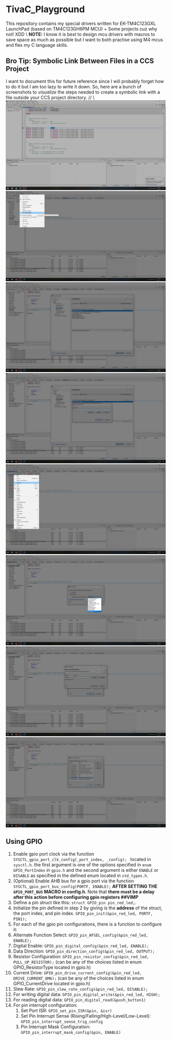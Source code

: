 # TivaC_Playground

This repository contains my special drivers written for EK-TM4C123GXL LaunchPad (based on TM4C123GH6PM MCU) + Some projects cuz why not! XDD \\
**NOTE:** I know it is best to design mcu drivers with macros to save space as much as possible but I want to both practise using M4 mcus and flex my C language skills.

## Bro Tip: Symbolic Link Between Files in a CCS Project
I want to document this for future reference since I will probably forget how to do it but I am too lazy to write it down. So, here are a bunch of screenshots to *visualize* the steps needed to create a symbolic link with a file outside your CCS project directory.
// \\
![](README_Photos/01.png)
![](README_Photos/02.png)
![](README_Photos/03.png)
![](README_Photos/04.png)
![](README_Photos/05.png)
![](README_Photos/06.png)
![](README_Photos/07.png)
![](README_Photos/08.png)

## Using GPIO
1. Enable gpio port clock via the function `SYSCTL_gpio_port_clk_config(_port_index, _config);
` located in `sysctl.h`. the first argument is one of the options specified in `enum GPIO_PortIndex` in `gpio.h` and the second argument is either `ENABLE` or `DISABLE` as specified in the defined enum located in `std_types.h`.
2. (Optional) Enable AHB bus for a gpio port via the function `SYSCTL_gpio_port_bus_config(PORTF, ENABLE);` **AFTER SETTING THE `GPIO_PORT_BUS` MACRO in config.h**. Note that **there must be a delay after this action before configuring gpio registers ##VIMP**
3. Define a pin struct like this: `struct GPIO_pin pin_red_led;`.
4. Initialize the pin defined in step 2 by giving is the **address** of the struct, the port index, and pin index. `GPIO_pin_init(&pin_red_led, PORTF, PIN1);`
5. For each of the gpio pin configurations, there is a function to configure it:
  1. Alternate Function Select: `GPIO_pin_AFSEL_config(&pin_red_led, ENABLE);`
  2. Digital Enable: `GPIO_pin_digital_config(&pin_red_led, ENABLE);` 
  3. Data Direction: `GPIO_pin_direction_config(&pin_red_led, OUTPUT);`
  4. Resistor Configuration: `GPIO_pin_resistor_config(&pin_red_led, PULL_UP_RESISTOR);` (can be any of the choices listed in enum GPIO_ResistorType located in gpio.h)
  5. Current Drive: `GPIO_pin_drive_current_config(&pin_red_led, DRIVE_CURRENT_8MA);` (can be any of the choices listed in enum GPIO_CurrentDrive located in gpio.h)
  6. Slew Rate: `GPIO_pin_slew_rate_config(&pin_red_led, DISABLE);`
6. For writing digital data: `GPIO_pin_digital_write(&pin_red_led, HIGH);`
7. For reading digital data: `GPIO_pin_digital_read(&push_button1)`
8. For pin interrupt configuration:
   1. Set Port ISR: `GPIO_set_pin_ISR(&pin, &isr)`
   2. Set Pin Interrupt Sense (Rising/Falling/High-Level/Low-Level): `GPIO_pin_interrupt_sense_trig_config`
   3. Pin Interrupt Mask Configuration: `GPIO_pin_interrupt_mask_config(&pin, ENABLE)`
